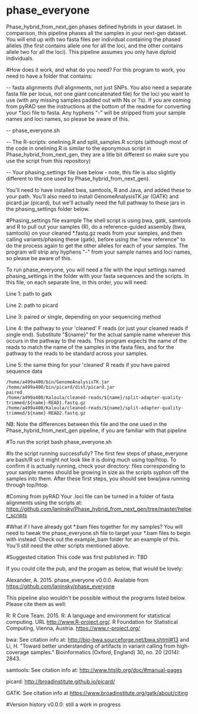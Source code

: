 # phase_everyone
Phase_hybrid_from_next_gen phases defined hybrids in your dataset. In comparison, this pipeline phases all the samples in your next-gen dataset. You will end up with two fasta files per individual containing the phased alleles (the first contains allele one for all the loci, and the other contains allele two for all the loci). This pipeline assumes you only have diploid individuals. 

#How does it work, and what do you need?
For this program to work, you need to have a folder that contains:

-- fasta alignments (full alignments, not just SNPs. You also need a separate fasta file per locus, not one giant concatenated file) for the loci you want to use (with any missing samples padded out with Ns or ?s). If you are coming from pyRAD see the instructions at the bottom of the readme for converting your *.loci file to fasta. Any hyphens "-" will be stripped from your sample names and loci names, so please be aware of this.

-- phase_everyone.sh

-- The R-scripts: onelining.R and split_samples.R scripts (although most of the code in onelining.R is similar to the eponymous script in Phase_hybrid_from_next_gen, they are a litle bit different so make sure you use the script from this repository)

-- Your phasing_settings file (see below - note, this file is also slightly different to the one used by Phase_hybrid_from_next_gen).

You'll need to have installed bwa, samtools, R and Java, and added these to your path. You'll also need to install GenomeAnalysisTK.jar (GATK) and picard.jar (picard), but we'll actually need the full pathway to these jars in the phasing_settings folder below.

#Phasing_settings file example
The shell script is using bwa, gatk, samtools and R to pull out your samples (R), do a reference-guided assembly (bwa, samtools) on your cleaned *.fastq.gz reads from your samples, and then calling variants/phasing these (gatk), before using the "new reference" to do the process again to get the other alleles for each of your samples. The program will strip any hyphens "-" from your sample names and loci names, so please be aware of this.

To run phase_everyone, you will need a file with the input settings named phasing_settings in the folder with your fasta sequences and the scripts. In this file, on each separate line, in this order, you will need:

Line 1: path to gatk

Line 2: path to picard

Line 3: paired or single, depending on your sequencing method

Line 4: the pathway to your 'cleaned' F reads (or just your cleaned reads if single end). Substitute "${name}" for the actual sample name wherever this occurs in the pathway to the reads. This program expects the name of the reads to match the name of the samples in the fasta files, and for the pathway to the reads to be standard across your samples.

Line 5: the same thing for your 'cleaned' R reads if you have paired sequence data

```
/home/a499a400/bin/GenomeAnalysisTK.jar
/home/a499a400/bin/picard/dist/picard.jar
paired
/home/a499a400/Kaloula/cleaned-reads/${name}/split-adapter-quality-trimmed/${name}-READ1.fastq.gz
/home/a499a400/Kaloula/cleaned-reads/${name}/split-adapter-quality-trimmed/${name}-READ2.fastq.gz
```

NB: Note the differences between this file and the one used in the Phase_hybrid_from_next_gen pipeline, if you are familiar with that pipeline

#To run the script
bash phase_everyone.sh

#Is the script running successfully?
The first few steps of phase_everyone are bash/R so it might not look like it is doing much using top/htop. To confirm it is actually running, check your directory: files corresponding to your sample names should be growing in size as the scripts syphon off the samples into them. After these first steps, you should see bwa/java running through top/htop.

#Coming from pyRAD
Your .loci file can be turned in a folder of fasta alignments using the scripts at: https://github.com/laninsky/Phase_hybrid_from_next_gen/tree/master/helper_scripts

#What if I have already got *.bam files together for my samples?
You will need to tweak the phase_everyone.sh file to target your *.bam files to begin with instead. Check out the example_bam folder for an example of this. You'll still need the other scripts mentioned above.

#Suggested citation
This code was first published in: TBD

If you could cite the pub, and the progam as below, that would be lovely:

Alexander, A. 2015. phase_everyone v0.0.0. Available from https://github.com/laninsky/phase_everyone

This pipeline also wouldn't be possible without the programs listed below. Please cite them as well:

R: R Core Team. 2015. R: A language and environment for statistical computing. URL http://www.R-project.org/. R Foundation for Statistical Computing, Vienna, Austria. https://www.r-project.org/

bwa: See citation info at: http://bio-bwa.sourceforge.net/bwa.shtml#13 and Li, H. "Toward better understanding of artifacts in variant calling from high-coverage samples." Bioinformatics (Oxford, England) 30, no. 20 (2014): 2843.

samtools: See citation info at: http://www.htslib.org/doc/#manual-pages

picard: http://broadinstitute.github.io/picard/

GATK: See citation info at https://www.broadinstitute.org/gatk/about/citing

#Version history
v0.0.0: still a work in progress
